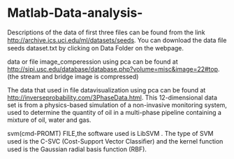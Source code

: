 # Matlab-Data-analysis-

Descriptions of the data of first three files can be found from the link http://archive.ics.uci.edu/ml/datasets/seeds. You can download the data ﬁle seeds dataset.txt by clicking on Data Folder on the webpage. 

data or file image_comperession using pca can be found at http://sipi.usc.edu/database/database.php?volume=misc&image=22#top.
 (the stream and bridge image is compressed)
 
 The data that used in file datavisualization using pca can be found at http://inverseprobability.com/3PhaseData.html. This 12-dimensional data set is from a physics-based simulation of a non-invasive monitoring system, used to determine the quantity of oil in a multi-phase pipeline containing a mixture of oil, water and gas. 
 
 svm(cmd-PROMT) FILE,the software used is LibSVM . The type of SVM used is the C-SVC (Cost-Support Vector Classiﬁer) and the kernel function used is the Gaussian radial basis function (RBF). 
